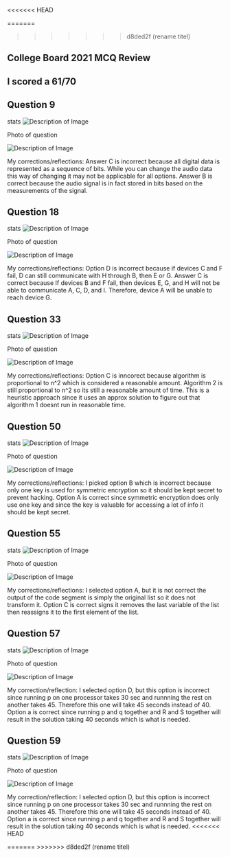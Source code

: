<<<<<<< HEAD
<html>

=======
>>>>>>> d8ded2f (rename titel)
## College Board 2021 MCQ Review

## I scored a 61/70

## Question 9 

stats
<img src="{{site.baseurl}}/images/Q9s.png" alt="Description of Image">

Photo of question

<img src="{{site.baseurl}}/images/Q9.png" alt="Description of Image">

My corrections/reflections: Answer C is incorrect because all digital data is represented as a sequence of bits. While you can change the audio data this way of changing it may not be applicable for all options. Answer B is correct because the audio signal is in fact stored in bits based on the measurements of the signal.

## Question 18

stats
<img src="{{site.baseurl}}/images/Q18s.png" alt="Description of Image">

Photo of question

<img src="{{site.baseurl}}/images/Q18.png" alt="Description of Image">

My corrections/reflections: Option D is incorrect because if devices C and F fail, D can still communicate with H through B, then E or G. Answer C is correct because If devices B and F fail, then devices E, G, and H will not be able to communicate A, C, D, and I. Therefore, device A will be unable to reach device G.

## Question 33

stats
<img src="{{site.baseurl}}/images/Q33s.png" alt="Description of Image">

Photo of question

<img src="{{site.baseurl}}/images/Q33.png" alt="Description of Image">

My corrections/reflections: Option C is inncorect because algorithm is proportional to n^2 which is considered a reasonable amount. Algorithm 2 is still proportional to n^2 so its still a reasonable amount of time. This is a heuristic approach since it uses an approx solution to figure out that algorithm 1 doesnt run in reasonable time.

## Question 50

stats
<img src="{{site.baseurl}}/images/Q50s.png" alt="Description of Image">

Photo of question

<img src="{{site.baseurl}}/images/Q50.png" alt="Description of Image">

My corrections/reflections: I picked option B which is incorrect because only one key is used for symmetric encryption so it should be kept secret to prevent hacking. Option A is correct since symmetric encryption does only use one key and since the key is valuable for accessing a lot of info it should be kept secret.  

## Question 55

stats
<img src="{{site.baseurl}}/images/Q55s.png" alt="Description of Image">

Photo of question

<img src="{{site.baseurl}}/images/Q55.png" alt="Description of Image">

My corrections/reflections: I selected option A, but it is not correct the output of the code segment is simply the original list so it does not transform it. Option C is correct signs it removes the last variable of the list then reassigns it to the first element of the list. 

## Question 57

stats
<img src="{{site.baseurl}}/images/Q57s.png" alt="Description of Image">

Photo of question

<img src="{{site.baseurl}}/images/Q57.png" alt="Description of Image">

My correction/reflection: I selected option D, but this option is incorrect since running p on one processor takes 30 sec and runnning the rest on another takes 45. Therefore this one will take 45 seconds instead of 40. Option a is correct since running p and q together and R and S together will result in the solution taking 40 seconds which is what is needed. 

## Question 59

stats
<img src="{{site.baseurl}}/images/Q59s.png" alt="Description of Image">

Photo of question

<img src="{{site.baseurl}}/images/Q59.png" alt="Description of Image">

My correction/reflection: I selected option D, but this option is incorrect since running p on one processor takes 30 sec and runnning the rest on another takes 45. Therefore this one will take 45 seconds instead of 40. Option a is correct since running p and q together and R and S together will result in the solution taking 40 seconds which is what is needed. 
<<<<<<< HEAD


<html>
=======
>>>>>>> d8ded2f (rename titel)
